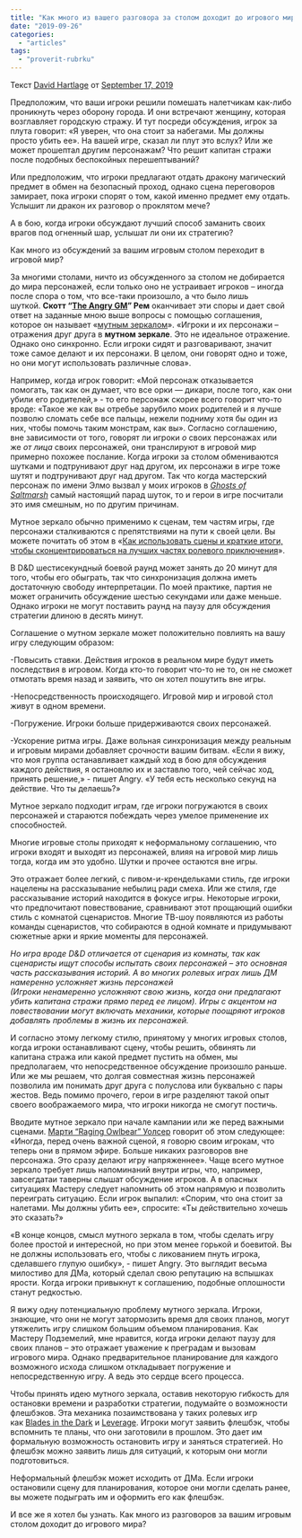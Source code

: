 ```yaml
---
title: "Как много из вашего разговора за столом доходит до игрового мира?"
date: "2019-09-26"
categories: 
  - "articles"
tags: 
  - "proverit-rubrku"
---
```


Текст [David Hartlage](https://vk.com/away.php?to=https%3A%2F%2Fdmdavid.com%2Ftag%2Fauthor%2Fadmin%2F&cc_key=) от [September 17, 2019](https://vk.com/away.php?to=https%3A%2F%2Fdmdavid.com%2Ftag%2Fhow-much-talk-at-your-game-table-reaches-into-the-game-world%2F&cc_key=)

Предположим, что ваши игроки решили помешать налетчикам как-либо проникнуть через оборону города. И они встречают женщину, которая возглавляет городскую стражу. И тут посреди обсуждения, игрок за плута говорит: «Я уверен, что она стоит за набегами. Мы должны просто убить ее». На вашей игре, сказал ли плут это вслух? Или же может прошептал другим персонажам? Что решит капитан стражи после подобных беспокойных перешептываний?

Или предположим, что игроки предлагают отдать дракону магический предмет в обмен на безопасный проход, однако сцена переговоров замирает, пока игроки спорят о том, какой именно предмет ему отдать. Услышит ли дракон их разговор о проклятом мече?

А в бою, когда игроки обсуждают лучший способ заманить своих врагов под огненный шар, услышат ли они их стратегию?

Как много из обсуждений за вашим игровым столом переходит в игровой мир?

За многими столами, ничто из обсужденного за столом не добирается до мира персонажей, если только оно не устраивает игроков – иногда после спора о том, что все-таки произошло, а что было лишь шуткой. **Скотт “[The Angry GM](https://vk.com/away.php?to=https%3A%2F%2Ftheangrygm.com%2F&cc_key=)” Рем** оканчивает эти споры и дает свой ответ на заданные мною выше вопросы с помощью соглашения, которое он называет «[мутным зеркалом](https://vk.com/away.php?to=https%3A%2F%2Ftheangrygm.com%2Fthrough-a-glass-darkly-ic-ooc-and-the-myth-of-playercharacter-seperation%2F&cc_key=)». «Игроки и их персонажи – отражения друг друга в **мутном зеркале**. Это не идеальное отражение. Однако оно синхронно. Если игроки сидят и разговаривают, значит тоже самое делают и их персонажи. В целом, они говорят одно и тоже, но они могут использовать различные слова».

Например, когда игрок говорит: «Мой персонаж отказывается помогать, так как он думает, что все орки — дикари, после того, как они убили его родителей,» - то его персонаж скорее всего говорит что-то вроде: «Такое же как вы отребье зарубило моих родителей и я лучше позволю сломать себе все пальцы, нежели подниму хотя бы один из них, чтобы помочь таким монстрам, как вы». Согласно соглашению, вне зависимости от того, говорят ли игроки _о_ своих персонажах или же _от лица_ своих персонажей, они транслируют в игровой мир примерно похожее послание. Когда игроки за столом обмениваются шутками и подтрунивают друг над другом, их персонажи в игре тоже шутят и подтрунивают друг над другом. Так что когда мастерский персонаж по имени Элмо вызвал у моих игроков в _[Ghosts of Saltmarsh](https://vk.com/away.php?to=https%3A%2F%2Fwww.amazon.com%2Fgp%2Fproduct%2F0786966750%2Fref%3Das_li_qf_asin_il_tl%3Fie%3DUTF8%26tag%3Ddmdavid-20%26creative%3D9325%26linkCode%3Das2%26creativeASIN%3D0786966750%26linkId%3D5777eec01241af457d2b679362c912fd&cc_key=)_ самый настоящий парад шуток, то и герои в игре посчитали это имя смешным, но по другим причинам.

Мутное зеркало обычно применимо к сценам, тем частям игры, где персонажи сталкиваются с препятствиями на пути к своей цели. Вы можете почитать об этом в «[Как использовать сцены и краткие итоги, чтобы сконцентрироваться на лучших частях ролевого приключения](https://vk.com/away.php?to=https%3A%2F%2Fdmdavid.com%2Ftag%2Fhow-to-use-scenes-and-summaries-to-focus-on-the-best-parts-of-a-role-playing-adventure%2F&cc_key=)».

В D&D шестисекундный боевой раунд может занять до 20 минут для того, чтобы его обыграть, так что синхронизация должна иметь достаточную свободу интерпретации. По моей практике, партия не может ограничить обсуждение шестью секундами или даже меньше. Однако игроки не могут поставить раунд на паузу для обсуждения стратегии длиною в десять минут.

Соглашение о мутном зеркале может положительно повлиять на вашу игру следующим образом:

\-Повысить ставки. Действия игроков в реальном мире будут иметь последствия в игровом. Когда кто-то говорит что-то не то, он не сможет отмотать время назад и заявить, что он хотел пошутить вне игры.

\-Непосредственность происходящего. Игровой мир и игровой стол живут в одном времени.

\-Погружение. Игроки больше придерживаются своих персонажей.

\-Ускорение ритма игры. Даже вольная синхронизация между реальным и игровым мирами добавляет срочности вашим битвам. «Если я вижу, что моя группа останавливает каждый ход в бою для обсуждения каждого действия, я остановлю их и заставлю того, чей сейчас ход, принять решение,» - пишет Angry. «У тебя есть несколько секунд на действие. Что ты делаешь?»

Мутное зеркало подходит играм, где игроки погружаются в своих персонажей и стараются побеждать через умелое применение их способностей.

Многие игровые столы приходят к неформальному соглашению, что игроки входят и выходят из персонажей, влияя на игровой мир лишь тогда, когда им это удобно. Шутки и прочее остаются вне игры.

Это отражает более легкий, с пивом-и-крендельками стиль, где игроки нацелены на рассказывание небылиц ради смеха. Или же стиля, где рассказывание историй находится в фокусе игры. Некоторые игроки, что предпочитают повествование, сравнивают этот прощающий ошибки стиль с комнатой сценаристов. Многие ТВ-шоу появляются из работы команды сценаристов, что собираются в одной комнате и придумывают сюжетные арки и яркие моменты для персонажей.

_Но игра вроде D&D отличается от сценария из комнаты, так как сценаристы ищут способы испытать своих персонажей – это основная часть рассказывания историй. А во многих ролевых играх лишь ДМ намеренно усложняет жизнь персонажей (Игроки ненамеренно усложняют свою жизнь, когда они предлагают убить капитана стражи прямо перед ее лицом). Игры с акцентом на повествовании могут включать механики, которые поощряют игроков добавлять проблемы в жизнь их персонажей._

И согласно этому легкому стилю, принятому у многих игровых столов, когда игроки останавливают сцену, чтобы решить, обвинять ли капитана стража или какой предмет пустить на обмен, мы предполагаем, что непосредственное обсуждение произошло раньше. Или же мы решаем, что долгая совместная жизнь персонажей позволила им понимать друг друга с полуслова или буквально с пары жестов. Ведь помимо прочего, герои в игре разделяют такой опыт своего воображаемого мира, что игроки никогда не смогут постичь.

Вводите мутное зеркало при начале кампании или же перед важными сценами. [Марти “Raging Owlbear” Уолсер](https://vk.com/away.php?to=http%3A%2F%2Fragingowlbear.blogspot.com%2F&cc_key=) говорит об этом следующее: «Иногда, перед очень важной сценой, я говорю своим игрокам, что теперь они в прямом эфире. Больше никаких разговоров вне персонажа. Это сразу делают игру напряженнее». Чаще всего мутное зеркало требует лишь напоминаний внутри игры, что, например, завсегдатаи таверны слышат обсуждение игроков. А в опасных ситуациях Мастеру следует напомнить об этом напрямую и позволить переиграть ситуацию. Если игрок выпалил: «Спорим, что она стоит за налетами. Мы должны убить ее», спросите: «Ты действительно хочешь это сказать?»

«В конце концов, смысл мутного зеркала в том, чтобы сделать игру более простой и интересной, но при этом менее горькой и боевитой. Вы не должны использовать его, чтобы с ликованием пнуть игрока, сделавшего глупую ошибку», - пишет Angry. Это выглядит весьма милостиво для ДМа, который сделал свою репутацию на вспышках ярости. Когда игроки привыкнут к соглашению, подобные оплошности станут редкостью.

Я вижу одну потенциальную проблему мутного зеркала. Игроки, знающие, что они не могут затормозить время для своих планов, могут утяжелить игру слишком большим объемом планирования. Как Мастеру Подземелий, мне нравится, когда игроки делают паузу для своих планов – это отражает уважение к преградам и вызовам игрового мира. Однако предварительное планирование для каждого возможного исхода слишком откладывает погружение и непосредственную игру. А ведь это сердце всего процесса.

Чтобы принять идею мутного зеркала, оставив некоторую гибкость для остановки времени и разработки стратегии, подумайте о возможности флешбэков. Эта механика позаимствована у таких ролевых игр как [Blades in the Dark](https://vk.com/away.php?to=https%3A%2F%2Fwww.drivethrurpg.com%2Fproduct%2F170689%2FBlades-in-the-Dark%3Faffiliate_id%3D8278&cc_key=) и [Leverage](https://vk.com/away.php?to=https%3A%2F%2Fwww.drivethrurpg.com%2Fproduct%2F85727%2FLeverage-Roleplaying-Game%3Faffiliate_id%3D8278&cc_key=). Игроки могут заявить флешбэк, чтобы вспомнить те планы, что они заготовили в прошлом. Это дает им формальную возможность остановить игру и заняться стратегией. Но флешбэк можно заявить лишь для ситуаций, к которым они могли подготовиться.

Неформальный флешбэк может исходить от ДМа. Если игроки остановили сцену для планирования, которое они могли сделать ранее, вы можете подыграть им и оформить его как флешбэк.

И все же я хотел бы узнать. Как много из разговоров за вашим игровым столом доходит до игрового мира?

